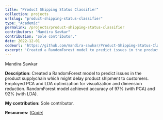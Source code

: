 ```yaml
---
title: "Product Shipping Status Classifier"
collection: projects
urlslug: "product-shipping-status-classifier"
type: "Academic"
permalink: /projects/product-shipping-status-classifier
contributors: "Mandira Sawkar"
contribution: "Sole contributor."
date: 2022-12-01
codeurl: 'https://github.com/mandira-sawkar/Product-Shipping-Status-Classifier'
excerpt: 'Created a RandomForest model to predict issues in the product supplychain which might delay product shipment to customers. Employed PCA and LDA optimization for visualization and dimension reduction. RandomForest model achieved accuracy of 97% (with PCA) and 92% (with LDA).'
---
```


Mandira Sawkar

**Description:**
Created a RandomForest model to predict issues in the product supplychain which might delay product shipment to customers. Employed PCA and LDA optimization for visualization and dimension reduction. RandomForest model achieved accuracy of 97% (with PCA) and 92% (with LDA).

**My contribution:**
Sole contributor.

**Resources:** [[Code](https://github.com/mandira-sawkar/Product-Shipping-Status-Classifier)]
